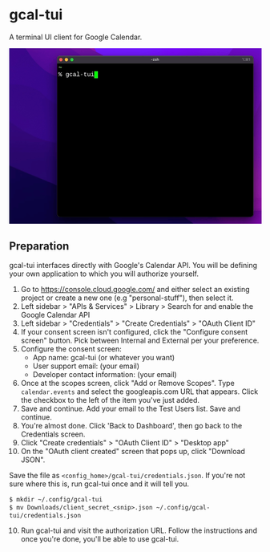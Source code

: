 gcal-tui
========

A terminal UI client for Google Calendar.

![Screencast](./docs/screencast.gif)

Preparation
-----------

gcal-tui interfaces directly with Google's Calendar API. You will be defining your own application to which you will authorize yourself.

1. Go to https://console.cloud.google.com/ and either select an existing project or create a new one (e.g "personal-stuff"), then select it.
2. Left sidebar > "APIs & Services" > Library > Search for and enable the Google Calendar API
2. Left sidebar > "Credentials" > "Create Credentials" > "OAuth Client ID"
3. If your consent screen isn't configured, click the "Configure consent screen" button. Pick between Internal and External per your preference.
4. Configure the consent screen:
    * App name: gcal-tui (or whatever you want)
    * User support email: (your email)
    * Developer contact information: (your email)
5. Once at the scopes screen, click "Add or Remove Scopes". Type `calendar.events` and select the googleapis.com URL that appears. Click the checkbox to the left of the item you've just added.
6. Save and continue. Add your email to the Test Users list. Save and continue.
7. You're almost done. Click 'Back to Dashboard', then go back to the Credentials screen.
8. Click "Create credentials" > "OAuth Client ID" > "Desktop app"
9. On the "OAuth client created" screen that pops up, click "Download JSON".

Save the file as `<config_home>/gcal-tui/credentials.json`. If you're not sure where this is, run gcal-tui once and it will tell you.

```
$ mkdir ~/.config/gcal-tui
$ mv Downloads/client_secret_<snip>.json ~/.config/gcal-tui/credentials.json
```

10. Run gcal-tui and visit the authorization URL. Follow the instructions and once you're done, you'll be able to use gcal-tui.

